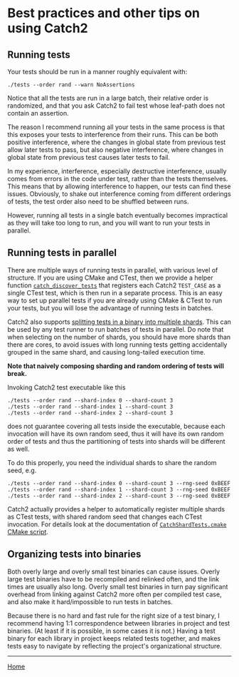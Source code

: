 <a id="top"></a>
# Best practices and other tips on using Catch2

## Running tests

Your tests should be run in a manner roughly equivalent with:

```
./tests --order rand --warn NoAssertions
```

Notice that all the tests are run in a large batch, their relative order
is randomized, and that you ask Catch2 to fail test whose leaf-path
does not contain an assertion.

The reason I recommend running all your tests in the same process is that
this exposes your tests to interference from their runs. This can be both
positive interference, where the changes in global state from previous
test allow later tests to pass, but also negative interference, where
changes in global state from previous test causes later tests to fail.

In my experience, interference, especially destructive interference,
usually comes from errors in the code under test, rather than the tests
themselves. This means that by allowing interference to happen, our tests
can find these issues. Obviously, to shake out interference coming from
different orderings of tests, the test order also need to be shuffled
between runs.

However, running all tests in a single batch eventually becomes impractical
as they will take too long to run, and you will want to run your tests
in parallel.


<a id="parallel-tests"></a>
## Running tests in parallel

There are multiple ways of running tests in parallel, with various level
of structure. If you are using CMake and CTest, then we provide a helper
function [`catch_discover_tests`](cmake-integration.md#automatic-test-registration)
that registers each Catch2 `TEST_CASE` as a single CTest test, which
is then run in a separate process. This is an easy way to set up parallel
tests if you are already using CMake & CTest to run your tests, but you
will lose the advantage of running tests in batches.


Catch2 also supports [splitting tests in a binary into multiple
shards](command-line.md#test-sharding). This can be used by any test
runner to run batches of tests in parallel. Do note that when selecting
on the number of shards, you should have more shards than there are cores,
to avoid issues with long running tests getting accidentally grouped in
the same shard, and causing long-tailed execution time.

**Note that naively composing sharding and random ordering of tests will break.**

Invoking Catch2 test executable like this

```text
./tests --order rand --shard-index 0 --shard-count 3
./tests --order rand --shard-index 1 --shard-count 3
./tests --order rand --shard-index 2 --shard-count 3
```

does not guarantee covering all tests inside the executable, because
each invocation will have its own random seed, thus it will have its own
random order of tests and thus the partitioning of tests into shards will
be different as well.

To do this properly, you need the individual shards to share the random
seed, e.g.
```text
./tests --order rand --shard-index 0 --shard-count 3 --rng-seed 0xBEEF
./tests --order rand --shard-index 1 --shard-count 3 --rng-seed 0xBEEF
./tests --order rand --shard-index 2 --shard-count 3 --rng-seed 0xBEEF
```

Catch2 actually provides a helper to automatically register multiple shards
as CTest tests, with shared random seed that changes each CTest invocation.
For details look at the documentation of
[`CatchShardTests.cmake` CMake script](cmake-integration.md#catchshardtestscmake).


## Organizing tests into binaries

Both overly large and overly small test binaries can cause issues. Overly
large test binaries have to be recompiled and relinked often, and the
link times are usually also long. Overly small test binaries in turn pay
significant overhead from linking against Catch2 more often per compiled
test case, and also make it hard/impossible to run tests in batches.

Because there is no hard and fast rule for the right size of a test binary,
I recommend having 1:1 correspondence between libraries in project and test
binaries. (At least if it is possible, in some cases it is not.) Having
a test binary for each library in project keeps related tests together,
and makes tests easy to navigate by reflecting the project's organizational
structure.


---

[Home](Readme.md#top)
